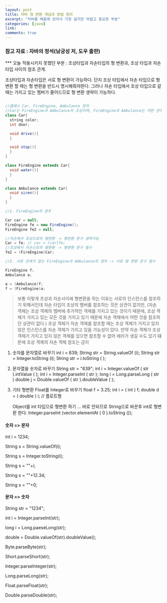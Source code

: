 ```yaml
---
layout: post
title: 자바 형 변환 개념과 방법 정리
excerpt: "자바를 배움에 있어서 가장 쉽지만 어렵고 중요한 부분"
categories: [java]
link:
comments: true
---
```


### 참고 자료 : 자바의 정석(남궁성 저, 도우 출판)

*** 오늘 적용시키지 못했던 부분 : 조상타입과 자손타입의 형 변환과, 조상 타입과 자손 타입 사이의 참조 관계.

조상타입과 자손타입은 서로 형 변환이 가능하다.
단지 조상 타입에서 자손 타입으로 형 변환 할 때는 형 변환을 반드시 명시해줘야한다.
그러나 자손 타입에서 조상 타입으로 갈 때는 가지고 있는 멤버가 줄어드므로 형 변환 생략이 가능하다.

~~~java

//클래스 Car, FireEngine, Ambulance 정의
//Car는 FireEngine과 Ambulance의 조상이며, FireEngine과 Ambulance는 어떤 관계도 없다.
class Car{
  string color;
  int door;

  void drive(){    
  }

  void stop(){  
  }
}

class FireEngine extends Car{
  void water(){
  }
}

class Ambulance extends Car{
  void siren(){
  }
}

//1. FireEngine의 경우

Car car = null;
FireEngine fe = new FireEngine();
FireEngine fe2 = null;

//자손에서 조상으로의 형변환 -> 형변환 문구 생략가능
Car = fe; // car = (car)fe;
//조상에서 자손으로의 형변환 -> 형변환 문구 필수
fe2 = (FireEngine)Car;

//2. 서로 관계가 없는 FireEngine과 Ambulance의 경우 -> 서로 형 변환 문구 필수

FireEngine f;
Ambulance a;

a = (Ambulance)f;
f = (FireEngine)a;


~~~


>보통 이렇게 조상과 자손사이에 형변환을 하는 이유는 서로의 인스턴스를 참조하기 위해서인데 자손 타입이 조상의 멤버를 참조하는 것은 상관이 없지만, (자손 객체는 조상 객체의 멤버에 추가적인 객체를 가지고 있는 것이기 때문에, 조상 객체가 가지고 있는 모든 것을 가지고 있기 때문에 자손 객체에서 어떤 것을 참조하던 상관이 없다.) 조상 객체가 자손 객체를 참조할 때는 조상 객체가 가지고 있지 않은 인스턴스를 자손 객체가 가지고 있을 가능성이 있다. 만약 자손 객체가 조상 객체가 가지고 있지 않은 객체를 있으면 참조할 수 없어 에러가 생길 수도 있기 떄문에 조상 객체의 자손 객체 참조는 금지


1. 숫자를 문자열로 바꾸기
   int i = 639;
   String str = String.valueOf (i);
   String str = Integer.toString (i);
   String str = i.toString ( );

2. 문자열을 숫자로 바꾸기
   String str = "639";
   int i = Integer.valueOf ( str ).intValue ( );
   int i = Integer.parseInt ( str );
   long i = Long.parseLong ( str )
   double j = Double.valueOf ( str ).doubleValue ( );

3. 기타 형변환
   Float를 Integer로 바꾸기
   float f = 3.25;
   int i = ( int ) f;
   double d = ( double ) i; // 플로트형

   Object를 int 타입으로 형변환 하기 ... 바로 안되므로 String으로 바꾼후 int로 형변환 한다.
   Integer.parseInt (vector.elementAt ( 0 ).toString ());


#### 숫자 => 문자



int i = 1234;

String s = String.valueOf(i);

String s = Integer.toString(i);

String s = ""+i;

String s = ""+12.34;

String s = ""+0;



#### 문자 => 숫자



String str = "1234";

int i = Integer.parseInt(str);

long i = Long.paeseLong(str);

double = Double.valueOf(str).doubleValue();

Byte.parseByte(str);

Short.parseShort(str);

Integer.parseInteger(str);

Long.parseLong(str);

Float.parseFloat(str);

Double.parseDouble(str);
